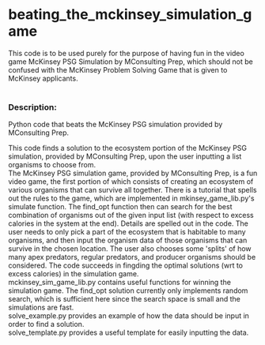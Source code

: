 # beating_the_mckinsey_simulation_game
This code is to be used purely for the purpose of having fun in the video game McKinsey PSG Simulation by MConsulting Prep, which should not be confused with the McKinsey Problem Solving Game that is given to McKinsey applicants. 
<br>
<br>

### Description:
Python code that beats the McKinsey PSG simulation provided by MConsulting Prep. <br>

This code finds a solution to the ecosystem portion of the McKinsey PSG simulation, provided by MConsulting Prep, upon the user inputting a list organisms to choose from. 
<br>
The McKinsey PSG simulation game, provided by MConsulting Prep, is a fun video game, the first portion of which consists of creating an ecosystem of various organisms that can survive all together. There is a tutorial that spells out the rules to the game, which are implemented in mkinsey_game_lib.py's simulate function. The find_opt function then can search for the best combination of organisms out of the given input list (with respect to excess calories in the system at the end). Details are spelled out in the code. The user needs to only pick a part of the ecosystem that is habitable to many organisms, and then input the organism data of those organisms that can survive in the chosen location. The user also chooses some 'splits' of how many apex predators, regular predators, and producer organisms should be considered. The code succeeds in fingding the optimal solutions (wrt to excess calories) in the simulation game. 
<br>
mckinsey_sim_game_lib.py contains useful functions for winning the simulation game. The find_opt solution currently only implements random search, which is sufficient here since the search space is small and the simulations are fast. <br>
solve_example.py provides an example of how the data should be input in order to find a solution. <br>
solve_template.py provides a useful template for easily inputting the data. 

